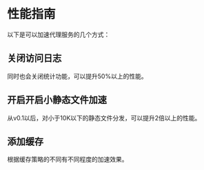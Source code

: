 # 性能指南
以下是可以加速代理服务的几个方式：

## 关闭访问日志
同时也会关闭统计功能，可以提升50%以上的性能。

## 开启开启小静态文件加速
从v0.1以后，对小于10K以下的静态文件分发，可以提升2倍以上的性能。

## 添加缓存
根据缓存策略的不同有不同程度的加速效果。
